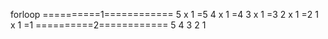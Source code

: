 forloop
==========1============
5 x 1 =5
4 x 1 =4
3 x 1 =3
2 x 1 =2
1 x 1 =1
==========2============
5
4
3
2
1